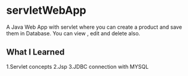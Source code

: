 # servletWebApp
A Java Web App with servlet where you can create a product and save them in Database. You can view , edit and delete also.

## What I Learned
1.Servlet concepts 
2.Jsp
3.JDBC connection with MYSQL
